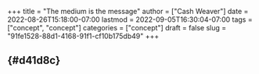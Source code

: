 +++
title = "The medium is the message"
author = ["Cash Weaver"]
date = 2022-08-26T15:18:00-07:00
lastmod = 2022-09-05T16:30:04-07:00
tags = ["concept", "concept"]
categories = ["concept"]
draft = false
slug = "91fe1528-88d1-4168-91f1-cf10b175db49"
+++

##  {#d41d8c}
